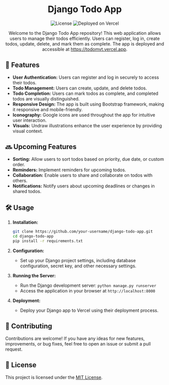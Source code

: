 <h1 align="center">Django Todo App</h1>

<p align="center">
  <img src="https://img.shields.io/badge/license-MIT-green" alt="License">
  <img src="https://img.shields.io/badge/deployed%20on-Vercel-brightgreen" alt="Deployed on Vercel">
</p>

<p align="center">
  Welcome to the Django Todo App repository! This web application allows users to manage their todos efficiently. Users can register, log in, create todos, update, delete, and mark them as complete. The app is deployed and accessible at <a href="https://todomvt.vercel.app">https://todomvt.vercel.app</a>.
</p>

## 🚀 Features

- **User Authentication:** Users can register and log in securely to access their todos.
- **Todo Management:** Users can create, update, and delete todos.
- **Todo Completion:** Users can mark todos as complete, and completed todos are visually distinguished.
- **Responsive Design:** The app is built using Bootstrap framework, making it responsive and mobile-friendly.
- **Iconography:** Google icons are used throughout the app for intuitive user interaction.
- **Visuals:** Undraw illustrations enhance the user experience by providing visual context.

## 🔜 Upcoming Features

- **Sorting:** Allow users to sort todos based on priority, due date, or custom order.
- **Reminders:** Implement reminders for upcoming todos.
- **Collaboration:** Enable users to share and collaborate on todos with others.
- **Notifications:** Notify users about upcoming deadlines or changes in shared todos.

## 🛠️ Usage

1. **Installation:**
   ```bash
   git clone https://github.com/your-username/django-todo-app.git
   cd django-todo-app
   pip install -r requirements.txt
   ```
   
2. **Configuration:**
   - Set up your Django project settings, including database configuration, secret key, and other necessary settings.
   
3. **Running the Server:**
   - Run the Django development server: `python manage.py runserver`
   - Access the application in your browser at `http://localhost:8000`
   
4. **Deployment:**
   - Deploy your Django app to Vercel using their deployment process.

## 🤝 Contributing

Contributions are welcome! If you have any ideas for new features, improvements, or bug fixes, feel free to open an issue or submit a pull request.

## 📄 License

This project is licensed under the [MIT License](LICENSE).

